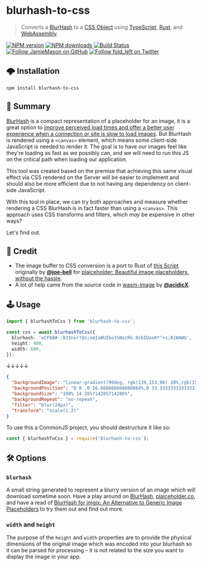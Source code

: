 # blurhash-to-css

> Converts a [BlurHash](https://blurha.sh) to a
> [CSS Object](https://developer.mozilla.org/en-US/docs/Web/API/ElementCSSInlineStyle/style) using
> [TypeScript](https://www.typescriptlang.org/), [Rust](https://www.rust-lang.org/), and
> [WebAssembly](https://github.com/rustwasm/wasm-pack).

[![NPM version](http://img.shields.io/npm/v/blurhash-to-css.svg?style=flat-square)](https://www.npmjs.com/package/blurhash-to-css)
[![NPM downloads](http://img.shields.io/npm/dm/blurhash-to-css.svg?style=flat-square)](https://www.npmjs.com/package/blurhash-to-css)
[![Build Status](http://img.shields.io/travis/JamieMason/blurhash-to-css/master.svg?style=flat-square)](https://travis-ci.org/JamieMason/blurhash-to-css)
[![Follow JamieMason on GitHub](https://img.shields.io/github/followers/JamieMason.svg?style=social&label=Follow)](https://github.com/JamieMason)
[![Follow fold_left on Twitter](https://img.shields.io/twitter/follow/fold_left.svg?style=social&label=Follow)](https://twitter.com/fold_left)

## 🌩 Installation

```
npm install blurhash-to-css
```

## 📣 Summary

[BlurHash](https://blurha.sh) is a compact representation of a placeholder for an image, it is a
great option to
[improve perceived load times and offer a better user experience when a connection or site is slow to load images](https://blog.imgix.com/2021/01/26/blurhash).
But BlurHash is rendered using a `<canvas>` element, which means some client-side JavaScript is
needed to render it. The goal is to have our images feel like they're loading as fast as we possibly
can, and we will need to run this JS on the critical path when loading our application.

This tool was created based on the premise that achieving this same visual effect via CSS rendered
on the Server will be easier to implement and should also be more efficient due to not having any
dependency on client-side JavaScript.

With this tool in place, we can try both approaches and measure whether rendering a CSS BlurHash is
in fact faster than using a `<canvas>`. This approach uses CSS transforms and filters, which _may_
be expensive in other ways?

Let's find out.

## 🤝 Credit

- The image buffer to CSS conversion is a port to Rust of
  [this Script](https://github.com/joe-bell/plaiceholder/blob/d09df807df5d11c5d91a7971c2f90e2faa845843/packages/css/src/index.ts#L18-L51)
  originally by [**@joe-bell**](https://github.com/joe-bell) for
  [plaiceholder: Beautiful image placeholders, without the hassle](https://plaiceholder.co/).
- A lot of help came from the source code in [wasm-image](https://github.com/peerigon/wasm-image) by
  [**@acidicX**](https://github.com/acidicX).

## 🕹 Usage

```ts
import { blurhashToCss } from 'blurhash-to-css';

const css = await blurhashToCss({
  blurhash: 'eCF6B#-:0JInxr?@s;nmIoWUIko1%NocRk.8xbIUaxR*^+s;RiWAWU',
  height: 400,
  width: 600,
});
```

↓↓↓↓↓

```json
{
  "backgroundImage": "linear-gradient(90deg, rgb(139,153,96) 10%,rgb(153,160,118) 10% 20%,rgb(170,172,142) 20% 30%,rgb(177,180,151) 30% 40%,rgb(174,180,146) 40% 50%,rgb(162,172,130) 50% 60%,rgb(148,162,114) 60% 70%,rgb(136,150,104) 70% 80%,rgb(131,145,95) 80% 90%,rgb(130,144,91) 90% 100%),linear-gradient(90deg, rgb(109,129,65) 10%,rgb(117,131,80) 10% 20%,rgb(130,138,101) 20% 30%,rgb(142,148,113) 30% 40%,rgb(146,150,114) 40% 50%,rgb(136,144,103) 50% 60%,rgb(116,130,88) 60% 70%,rgb(102,119,75) 70% 80%,rgb(104,118,71) 80% 90%,rgb(112,123,72) 90% 100%),linear-gradient(90deg, rgb(110,122,70) 10%,rgb(114,122,85) 10% 20%,rgb(126,129,106) 20% 30%,rgb(143,140,122) 30% 40%,rgb(151,147,128) 40% 50%,rgb(144,142,122) 50% 60%,rgb(123,126,107) 60% 70%,rgb(106,111,90) 70% 80%,rgb(108,109,83) 80% 90%,rgb(118,117,83) 90% 100%),linear-gradient(90deg, rgb(134,133,102) 10%,rgb(141,138,120) 10% 20%,rgb(155,150,144) 20% 30%,rgb(172,164,161) 30% 40%,rgb(179,173,168) 40% 50%,rgb(173,168,162) 50% 60%,rgb(156,151,146) 60% 70%,rgb(137,132,127) 70% 80%,rgb(127,124,110) 80% 90%,rgb(128,124,101) 90% 100%),linear-gradient(90deg, rgb(116,124,95) 10%,rgb(125,129,112) 10% 20%,rgb(143,141,135) 20% 30%,rgb(160,156,153) 30% 40%,rgb(169,164,160) 40% 50%,rgb(165,161,155) 50% 60%,rgb(148,145,141) 60% 70%,rgb(124,125,118) 70% 80%,rgb(107,110,97) 80% 90%,rgb(99,106,82) 90% 100%),linear-gradient(90deg, rgb(95,105,51) 10%,rgb(99,105,66) 10% 20%,rgb(110,111,88) 20% 30%,rgb(125,122,107) 30% 40%,rgb(136,131,115) 40% 50%,rgb(134,129,111) 50% 60%,rgb(120,116,98) 60% 70%,rgb(97,97,77) 70% 80%,rgb(78,84,51) 80% 90%,rgb(70,78,30) 90% 100%),linear-gradient(90deg, rgb(109,106,21) 10%,rgb(109,104,44) 10% 20%,rgb(112,104,67) 20% 30%,rgb(122,109,83) 30% 40%,rgb(131,114,88) 40% 50%,rgb(130,112,83) 50% 60%,rgb(119,103,70) 60% 70%,rgb(104,91,51) 70% 80%,rgb(93,84,34) 80% 90%,rgb(92,84,24) 90% 100%)",
  "backgroundPosition": "0 0 ,0 16.666666666666664%,0 33.33333333333333%,0 50%,0 66.66666666666666%,0 83.33333333333334%,0 100%",
  "backgroundSize": "100% 14.285714285714286%",
  "backgroundRepeat": "no-repeat",
  "filter": "blur(24px)",
  "transform": "scale(1.2)"
}
```

To use this a CommonJS project, you should destructure it like so:

```ts
const { blurhashToCss } = require('blurhash-to-css');
```

## 🛠 Options

### `blurhash`

A small string generated to represent a blurry version of an image which will download sometime
soon. Have a play around on [BlurHash](https://blurha.sh),
[plaiceholder.co](https://plaiceholder.co/), and have a read of
[BlurHash for imgix: An Alternative to Generic Image Placeholders](https://blog.imgix.com/2021/01/26/blurhash)
to try them out and find out more.

### `width` and `height`

The purpose of the `height` and `width` properties are to provide the physical dimensions of the
original image which was encoded into your blurhash so it can be parsed for processing – it is not
related to the size you want to display the image in your app.
